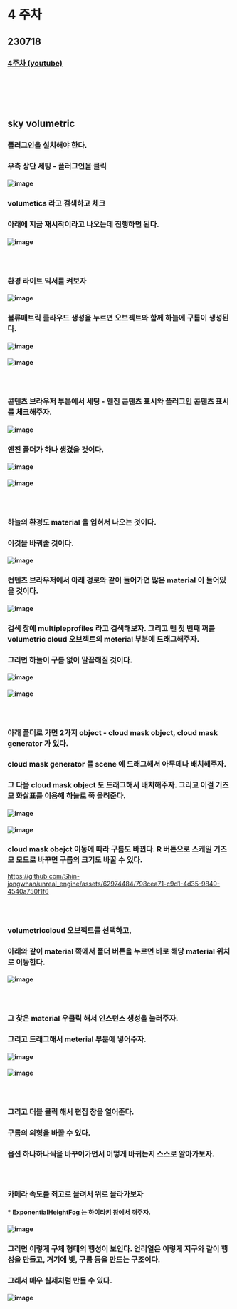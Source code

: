  # 4 주차
## 230718
### [4주차 (youtube)](https://www.youtube.com/watch?v=MB3_OnK8opc&t=2s)
### <br/><br/><br/>

## sky volumetric
### 플러그인을 설치해야 한다.
### 우측 상단 세팅 - 플러그인을 클릭
#### ![image](https://github.com/Shin-jongwhan/unreal_engine/assets/62974484/1648091c-42b4-46b3-a75a-60fe214d223c)
### volumetics 라고 검색하고 체크
### 아래에 지금 재시작이라고 나오는데 진행하면 된다.
#### ![image](https://github.com/Shin-jongwhan/unreal_engine/assets/62974484/e6a5f37f-dc86-4fa4-8b7f-dc97353811c1)
### <br/>

### 환경 라이트 믹서를 켜보자
#### ![image](https://github.com/Shin-jongwhan/unreal_engine/assets/62974484/b1a1f734-a391-4bc5-9d62-1ade3a43d74d)
### 볼류매트릭 클라우드 생성을 누르면 오브젝트와 함께 하늘에 구름이 생성된다.
#### ![image](https://github.com/Shin-jongwhan/unreal_engine/assets/62974484/1bed2933-ea27-449e-95bf-8ba1018d762b)
#### ![image](https://github.com/Shin-jongwhan/unreal_engine/assets/62974484/9d8669c1-3285-4f59-9a3f-54fd99b1470e)
### <br/>

### 콘텐츠 브라우저 부분에서 세팅 - 엔진 콘텐츠 표시와 플러그인 콘텐츠 표시를 체크해주자.
#### ![image](https://github.com/Shin-jongwhan/unreal_engine/assets/62974484/1f1f2000-0880-4ac0-8713-71b5cac62682)
### 엔진 폴더가 하나 생겼을 것이다.
#### ![image](https://github.com/Shin-jongwhan/unreal_engine/assets/62974484/b6d22ed0-d2d5-45bb-a0fc-0027bf7a7ff2)
#### ![image](https://github.com/Shin-jongwhan/unreal_engine/assets/62974484/e6bf5bc7-2079-4f22-a3ee-437d5da79f30)
### <br/>

### 하늘의 환경도 material 을 입혀서 나오는 것이다.
### 이것을 바꿔줄 것이다.
#### ![image](https://github.com/Shin-jongwhan/unreal_engine/assets/62974484/e62edee4-f03a-47f7-8a3a-f094a9839ee2)
### 컨텐츠 브라우저에서 아래 경로와 같이 들어가면 많은 material 이 들어있을 것이다.
#### ![image](https://github.com/Shin-jongwhan/unreal_engine/assets/62974484/7c3dc8a2-a658-4468-b6f2-2bab8f62fb7b)
### 검색 창에 multipleprofiles 라고 검색해보자. 그리고 맨 첫 번째 꺼를 volumetric cloud 오브젝트의 meterial 부분에 드래그해주자.
### 그러면 하늘이 구름 없이 말끔해질 것이다.
#### ![image](https://github.com/Shin-jongwhan/unreal_engine/assets/62974484/713867c1-7348-4b4d-9a6d-2e4a5ffdf7bc)
#### ![image](https://github.com/Shin-jongwhan/unreal_engine/assets/62974484/27549a13-b7e6-4475-ad3d-f4bdf079580e)
### <br/>

### 아래 폴더로 가면 2가지 object - cloud mask object, cloud mask generator 가 있다.
### cloud mask generator 를 scene 에 드래그해서 아무데나 배치해주자.
### 그 다음 cloud mask object 도 드래그해서 배치해주자. 그리고 이걸 기즈모 화살표를 이용해 하늘로 쭉 올려준다.
#### ![image](https://github.com/Shin-jongwhan/unreal_engine/assets/62974484/5180e834-f05a-4d3e-a87f-6fe6dac81b23)
#### ![image](https://github.com/Shin-jongwhan/unreal_engine/assets/62974484/0b89ea0c-c7d7-41ec-bd14-d543700f42e8)
### cloud mask obejct 이동에 따라 구름도 바뀐다. R 버튼으로 스케일 기즈모 모드로 바꾸면 구름의 크기도 바꿀 수 있다.

https://github.com/Shin-jongwhan/unreal_engine/assets/62974484/798cea71-c9d1-4d35-9849-4540a750f1f6
### <br/>

### volumetriccloud 오브젝트를 선택하고,
### 아래와 같이 material 쪽에서 폴더 버튼을 누르면 바로 해당 material 위치로 이동한다.
#### ![image](https://github.com/Shin-jongwhan/unreal_engine/assets/62974484/7f316c6b-5ace-4e3b-84ab-a8281a9f76d5)
### <br/>

### 그 찾은 material 우클릭 해서 인스턴스 생성을 눌러주자.
### 그리고 드래그해서 meterial 부분에 넣어주자.
#### ![image](https://github.com/Shin-jongwhan/unreal_engine/assets/62974484/bd252919-afe2-4bd4-a661-9484c64d73dc)
#### ![image](https://github.com/Shin-jongwhan/unreal_engine/assets/62974484/7e8446c2-8e0a-4209-984b-4134b8849f93)
### <br/>

### 그리고 더블 클릭 해서 편집 창을 열어준다.
### 구름의 외형을 바꿀 수 있다.
### 옵션 하나하나씩을 바꾸어가면서 어떻게 바뀌는지 스스로 알아가보자.
### <br/>

### 카메라 속도를 최고로 올려서 위로 올라가보자
#### * ExponentialHeightFog 는 하이라키 창에서 꺼주자.
#### ![image](https://github.com/Shin-jongwhan/unreal_engine/assets/62974484/0f9cea8a-94bf-4352-b6e3-1394056544cc)
### 그러면 이렇게 구체 형태의 행성이 보인다. 언리얼은 이렇게 지구와 같이 행성을 만들고, 거기에 빛, 구름 등을 만드는 구조이다.
### 그래서 매우 실제처럼 만들 수 있다.
#### ![image](https://github.com/Shin-jongwhan/unreal_engine/assets/62974484/679ece6a-dd89-4980-ac91-abefe221015e)


